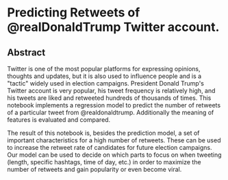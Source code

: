 #  Predicting Retweets of @realDonaldTrump Twitter account.

## Abstract

Twitter is one of the most popular platforms for expressing opinions, thoughts and updates, but it is also used to influence people and is a "tactic" widely used in election campaigns. President Donald Trump's Twitter account is very popular, his tweet frequency is relatively high, and his tweets are liked and retweeted hundreds of thousands of times.
This notebook implements a regression model to predict the number of retweets of a particular tweet from @realdonaldtrump. Additionally the meaning of features is evaluated and compared.

The result of this notebook is, besides the prediction model, a set of important characteristics for a high number of retweets. These can be used to increase the retweet rate of candidates for future election campaigns. Our model can be used to decide on which parts to focus on when tweeting (length, specific hashtags, time of day, etc.) in order to maximize the number of retweets and gain popularity or even become viral.

